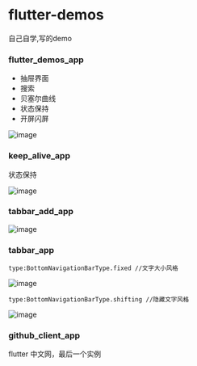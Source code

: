 # flutter-demos
自己自学,写的demo


### flutter_demos_app

* 抽屉界面
* 搜索
* 贝塞尔曲线
* 状态保持
* 开屏闪屏

![image](screen/1.gif)


### keep_alive_app 
状态保持

![image](screen/3.gif)


### tabbar_add_app

![image](screen/4.jpg)

### tabbar_app

```
type:BottomNavigationBarType.fixed //文字大小风格
```

![image](screen/2.jpg)


```
type:BottomNavigationBarType.shifting //隐藏文字风格        
```
![image](./screen/3.jpg)

### github_client_app

flutter 中文网，最后一个实例

